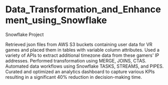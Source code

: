 # Data_Transformation_and_Enhancement_using_Snowflake
Snowflake Project

Retrieved json files from AWS S3 buckets containing user data for VR games and placed them in tables with variable column attributes.
Used a variety of APIs to extract additional timezone data from these gamers' IP addresses.
Performed transformation using MERGE, JOINS, CTAS.
Automated data workflows using Snowflake TASKS, STREAMS, and PIPES.
Curated and optimized an analytics dashboard to capture various KPIs resulting in a significant 40% reduction in decision-making time.
